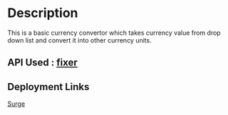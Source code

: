# Description
This is a basic currency convertor which takes currency value from drop down list and convert it into other currency units.

## API Used : [fixer](http://fixer.io)

## Deployment Links

[Surge](http://worthless-porter.surge.sh)

